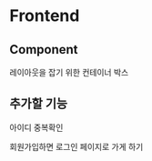 # Frontend

## Component

<AuthTemplate>  
레이아웃을 잡기 위한 컨테이너 박스

## 추가할 기능

아이디 중복확인

회원가입하면 로그인 페이지로 가게 하기
